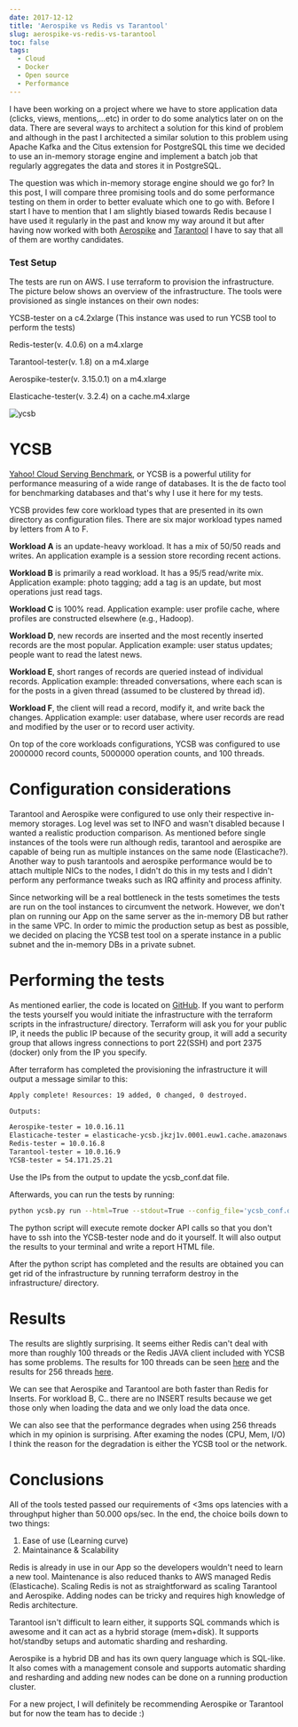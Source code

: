 ```yaml
---
date: 2017-12-12
title: 'Aerospike vs Redis vs Tarantool'
slug: aerospike-vs-redis-vs-tarantool
toc: false
tags:
  - Cloud
  - Docker
  - Open source
  - Performance
---
```


I have been working on a project where we have to store application data (clicks, views, mentions,...etc) in order to do some analytics later on on the data. There are several ways to architect a solution for this kind of problem and although in the past I architected a similar solution to this problem using Apache Kafka and the Citus extension for PostgreSQL this time we decided to use an in-memory storage engine and implement a batch job that regularly aggregates the data and stores it in PostgreSQL.

The question was which in-memory storage engine should we go for? In this post, I will compare three promising tools and do some performance testing on them in order to better evaluate which one to go with. Before I start I have to mention that I am slightly biased towards Redis because I have used it regularly in the past and know my way around it but after having now worked with both [Aerospike](https://www.aerospike.com/technologies/#technologies) and [Tarantool](https://tarantool.org/) I have to say that all of them are worthy candidates.


### Test Setup

The tests are run on AWS. I use terraform to provision the infrastructure. The picture below shows an overview of the infrastructure. The tools were provisioned as single instances on their own nodes:

YCSB-tester on  a c4.2xlarge (This instance was used to run YCSB tool to perform the tests)

Redis-tester(v. 4.0.6) on a m4.xlarge

Tarantool-tester(v. 1.8) on a m4.xlarge

Aerospike-tester(v. 3.15.0.1) on a m4.xlarge

Elasticache-tester(v. 3.2.4) on a cache.m4.xlarge


![ycsb](post/2017/ycsb.png)


<!--more-->

# YCSB

[Yahoo! Cloud Serving Benchmark](https://github.com/brianfrankcooper/YCSB/wiki), or YCSB is a powerful utility for performance measuring of a wide range of databases. It is the de facto tool for benchmarking databases and that's why I use it here for my tests. 

YCSB provides few core workload types that are presented in its own directory as configuration files. There are six major workload types named by letters from A to F. 

**Workload A** is an update-heavy workload. It has a mix of 50/50 reads and writes. An application example is a session store recording recent actions. 

**Workload B** is primarily a read workload. It has a 95/5 read/write mix. Application example: photo tagging; add a tag is an update, but most operations just read tags. 

**Workload C** is 100% read. Application example: user profile cache, where profiles are constructed elsewhere (e.g., Hadoop).

**Workload D**, new records are inserted and the most recently inserted records are the most popular. Application example: user status updates; people want to read the latest news. 

**Workload E**, short ranges of records are queried instead of individual records. Application example: threaded conversations, where each scan is for the posts in a given thread (assumed to be clustered by thread id). 

**Workload F**, the client will read a record, modify it, and write back the changes. Application example: user database, where user records are read and modified by the user or to record user activity.


On top of the core workloads configurations, YCSB was configured to use 2000000 record counts, 5000000 operation counts, and 100 threads. 



# Configuration considerations

Tarantool and Aerospike were configured to use only their respective in-memory storages. Log level was set to INFO and wasn't disabled because I wanted a realistic production comparison. As mentioned before single instances of the tools were run although redis, tarantool and aerospike are capable of being run as multiple instances on the same node (Elasticache?). Another way to push tarantools and aerospike performance would be to attach multiple NICs to the nodes, I didn't do this in my tests and I didn't perform any performance tweaks such as IRQ affinity and process affinity.


Since networking will be a real bottleneck in the tests sometimes the tests are run on the tool instances to circumvent the network. However, we don't plan on running our App on the same server as the in-memory DB but rather in the same VPC. In order to mimic the production setup as best as possible, we decided on placing the YCSB test tool on a sperate instance in a public subnet and the in-memory DBs in a private subnet.

# Performing the tests

As mentioned earlier, the code is located on [GitHub](https://github.com/donchev7/ycsb_tests). If you want to perform the tests yourself you would initiate the infrastructure with the terraform scripts in the infrastructure/ directory. Terraform will ask you for your public IP, it needs the public IP because of the security group, it will add a security group that allows ingress connections to port 22(SSH) and port 2375 (docker) only from the IP you specify.

After terraform has completed the provisioning the infrastructure it will output a message similar to this:

```bash
Apply complete! Resources: 19 added, 0 changed, 0 destroyed.

Outputs:

Aerospike-tester = 10.0.16.11
Elasticache-tester = elasticache-ycsb.jkzj1v.0001.euw1.cache.amazonaws.com
Redis-tester = 10.0.16.8
Tarantool-tester = 10.0.16.9
YCSB-tester = 54.171.25.21
```

Use the IPs from the output to update the ycsb_conf.dat file.

Afterwards, you can run the tests by running:

```bash
python ycsb.py run --html=True --stdout=True --config_file='ycsb_conf.dat' --docker_host='tcp://54.171.25.21:2375'
```


The python script will execute remote docker API calls so that you don't have to ssh into the YCSB-tester node and do it yourself. It will also output the results to your terminal and write a report HTML file.

After the python script has completed and the results are obtained you can get rid of the infrastructure by running terraform destroy in the infrastructure/ directory.


# Results


The results are slightly surprising. It seems either Redis can't deal with more than roughly 100 threads or the Redis JAVA client included with YCSB has some problems. The results for 100 threads can be seen [here](http://htmlpreview.github.io/?https://github.com/donchev7/ycsb_tests/blob/master/results100threads.html) and the results for 256 threads [here](http://htmlpreview.github.io/?https://github.com/donchev7/ycsb_tests/blob/master/results256threads.html).

We can see that Aerospike and Tarantool are both faster than Redis for Inserts. For workload B, C.. there are no INSERT results because we get those only when loading the data and we only load the data once.

We can also see that the performance degrades when using 256 threads which in my opinion is surprising. After examing the nodes (CPU, Mem, I/O) I think the reason for the degradation is either the YCSB tool or the network. 


# Conclusions

All of the tools tested passed our requirements of <3ms ops latencies with a throughput higher than 50.000 ops/sec. In the end, the choice boils down to two things:

1. Ease of use (Learning curve)
2. Maintainance & Scalability


Redis is already in use in our App so the developers wouldn't need to learn a new tool. Maintenance is also reduced thanks to AWS managed Redis (Elasticache). Scaling Redis is not as straightforward as scaling Tarantool and Aerospike. Adding nodes can be tricky and requires high knowledge of Redis architecture.

Tarantool isn't difficult to learn either, it supports SQL commands which is awesome and it can act as a hybrid storage (mem+disk). It supports hot/standby setups and automatic sharding and resharding.

Aerospike is a hybrid DB and has its own query language which is SQL-like. It also comes with a management console and supports automatic sharding and resharding and adding new nodes can be done on a running production cluster.


For a new project, I will definitely be recommending Aerospike or Tarantool but for now the team has to decide :)


